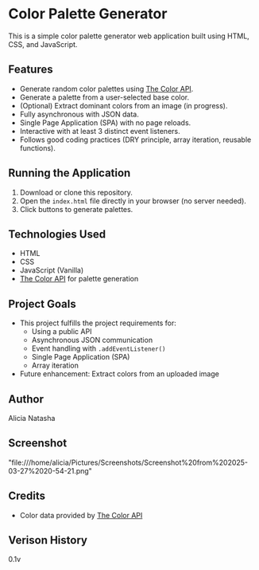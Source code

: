 # Color Palette Generator

This is a simple color palette generator web application built using HTML, CSS, and JavaScript.

## Features
- Generate random color palettes using [The Color API](https://www.thecolorapi.com/).
- Generate a palette from a user-selected base color.
- (Optional) Extract dominant colors from an image (in progress).
- Fully asynchronous with JSON data.
- Single Page Application (SPA) with no page reloads.
- Interactive with at least 3 distinct event listeners.
- Follows good coding practices (DRY principle, array iteration, reusable functions).

## Running the Application
1. Download or clone this repository.
2. Open the `index.html` file directly in your browser (no server needed).
3. Click buttons to generate palettes.

## Technologies Used
- HTML
- CSS
- JavaScript (Vanilla)
- [The Color API](https://www.thecolorapi.com/) for palette generation

## Project Goals
- This project fulfills the project requirements for:
    - Using a public API
    - Asynchronous JSON communication
    - Event handling with `.addEventListener()`
    - Single Page Application (SPA)
    - Array iteration
- Future enhancement: Extract colors from an uploaded image

## Author
Alicia Natasha

## Screenshot 
"file:///home/alicia/Pictures/Screenshots/Screenshot%20from%202025-03-27%2020-54-21.png"

## Credits
- Color data provided by [The Color API](https://www.thecolorapi.com/)

## Verison History
0.1v

